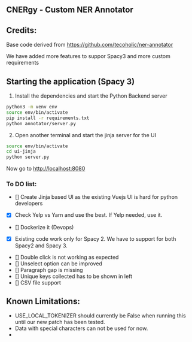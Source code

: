 ## CNERgy - Custom NER Annotator

## Credits:
Base code derived from https://github.com/tecoholic/ner-annotator

We have added more features to suppor Spacy3 and more custom requirements



## Starting the application (Spacy 3)

1. Install the dependencies and start the Python Backend server

```sh
python3 -m venv env
source env/bin/activate
pip install -r requirements.txt
python annotator/server.py
```

2. Open another terminal and start the jinja server for the UI

```sh
source env/bin/activate
cd ui-jinja
python server.py
```

Now go to [http://localhost:8080](http://localhost:8080)


### To DO list:

- [] Create Jinja based UI as the existing Vuejs UI is hard for python developers 
- [x] Check Yelp vs Yarn and use the best. If Yelp needed, use it.
- [] Dockerize it (Devops)
- [x] Existing code work only for Spacy 2. We have to support for both Spacy2 and Spacy 3.
- [] Double click is not working as expected
- [] Unselect option can be improved
- [] Paragraph gap is missing
- [] Unique keys collected has to be shown in left
- [] CSV file support


## Known Limitations:

- USE_LOCAL_TOKENIZER should currently be False when running this until our new patch has been tested.
- Data with special characters can not be used for now.
- 